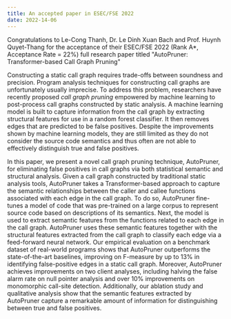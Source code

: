 ```yaml
---
title: An accepted paper in ESEC/FSE 2022
date: 2022-14-06
---
```


Congratulations to Le-Cong Thanh, Dr. Le Dinh Xuan Bach and Prof. Huynh Quyet-Thang for the acceptance of their ESEC/FSE 2022 (Rank A*, Acceptance Rate = 22%) full research paper titled "AutoPruner: Transformer-based Call Graph Pruning"

<!--more-->

Constructing a static call graph requires trade-offs between soundness and precision. 
Program analysis techniques for constructing call graphs are unfortunately usually  imprecise. To address this problem, researchers have recently proposed *call graph pruning* empowered by machine learning to post-process call graphs constructed by static analysis. A machine learning model is built to capture information from the call graph by extracting structural features for use in a random forest classifier. It then removes edges that are predicted to be false positives. Despite the improvements shown by machine learning models, they are still limited as they do not consider the source code semantics and thus often are not able to effectively distinguish true and false positives.

In this paper, we present a novel call graph pruning technique, AutoPruner, for eliminating false positives in call graphs via both statistical semantic and structural analysis. Given a call graph constructed by traditional static analysis tools, AutoPruner takes a Transformer-based approach to capture the semantic relationships between the caller and callee functions associated with each edge in the call graph. To do so, AutoPruner fine-tunes a model of code that was pre-trained on a large corpus to represent source code based on descriptions of its semantics.
Next, the model is used to extract semantic features from the functions related to each edge in the call graph. AutoPruner uses these semantic features together with the structural features extracted from the call graph to classify each edge via a feed-forward neural network. Our empirical evaluation on a benchmark dataset of  real-world programs shows that AutoPruner outperforms the state-of-the-art baselines, improving on F-measure by up to 13% in identifying false-positive edges in a static call graph. Moreover, AutoPruner achieves improvements on two client analyses, including halving the false alarm rate on null pointer analysis and over 10% improvements on monomorphic call-site detection. Additionally, our ablation study and qualitative analysis show that the semantic features extracted by AutoPruner capture a remarkable amount of information for distinguishing between true and false positives.